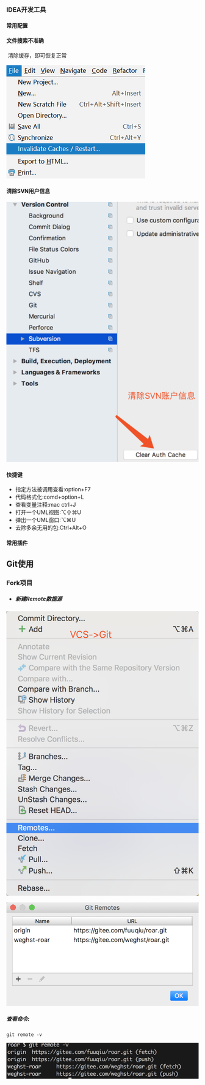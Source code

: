 ### IDEA开发工具

#### 常用配置

#### 文件搜索不准确

​	清除缓存，即可恢复正常

![img](assets/497890687.png)

#### 清除SVN用户信息 

![image-20180722154744335](assets/image-20180722154744335-2245863-2245873-2245875-2245950.png)

#### 快捷键

- 指定方法被调用查看:option+F7
- 代码格式化:comd+option+L
- 查看变量注释:mac ctrl+J
- 打开一个UML视图:⌥⇧⌘U
- 弹出一个UML窗口:⌥⌘U 
- 去除多余无用的包:Ctrl+Alt+O



#### 常用插件





## Git使用

### Fork项目

- ##### 新建Remote数据源

![image-20180802110322305](assets/image-20180802110322305.png)

![image-20180802110452477](assets/image-20180802110452477.png)

##### 查看命令:

```
git remote -v
```

![image-20180802110417157](assets/image-20180802110417157.png)



